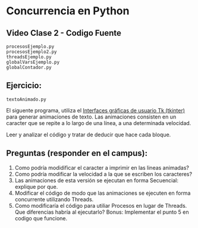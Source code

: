 # Concurrencia en Python

## Video Clase 2 - Codigo Fuente
```
procesosEjemplo.py
procesosEjemplo2.py
threadsEjemplo.py
globalVarsEjemplo.py
globalContador.py
```

## Ejercicio:

```
textoAnimado.py
```
El siguente programa, utiliza el [Interfaces gráficas de usuario Tk (tkinter)](https://docs.python.org/es/3/library/tk.html) para generar animaciones de texto.
Las animaciones consisten en un caracter que se repite a lo largo de una línea, a una determinada velocidad.

Leer y analizar el código y tratar de deducir que hace cada bloque.

## Preguntas (responder en el campus):

1. Como podría modidificar el caracter a imprimir en las lineas animadas?
2. Como podría modificar la velocidad a la que se escriben los caracteres?
3. Las animaciones de esta versión se ejecutan en forma Secuencial: explique por que.
4. Modificar el código de modo que las animaciones se ejecuten en forma concurrente utilizando Threads.
5. Como modificaría el código para utiliar Procesos en lugar de Threads. Que diferencias habría al ejecutarlo?
   Bonus: Implementar el punto 5 en codigo que funcione.

